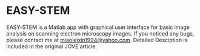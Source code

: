 # EASY-STEM
EASY-STEM is a Matlab app with graphical user interface for basic image analysis on scanning electron microscopy images. 
If you noticed any bugs, please contact me at miaoleixin1994@yahoo.com. 
Detailed Desciption is included in the original JOVE article. 
